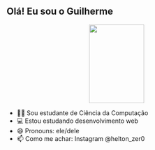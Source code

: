 ## Olá! Eu sou o Guilherme
<div align="center">
    <img width="50%" height="180em" src="https://github-readme-stats.vercel.app/api?username=guilhermehelton&show_icons=true&theme=jolly&include_all_commits=true&count_private=true"/>
</div>

- 👨‍🎓 Sou estudante de Ciência da Computação
- 💻 Estou estudando desenvolvimento web
- 😄 Pronouns: ele/dele
- 📫 Como me achar: Instagram @helton_zer0

